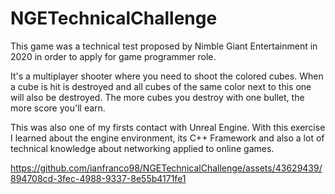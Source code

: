 # NGETechnicalChallenge

This game was a technical test proposed by Nimble Giant Entertainment in 2020 in order to apply for game programmer role.

It's a multiplayer shooter where you need to shoot the colored cubes. When a cube is hit is destroyed and all cubes of the same color next to this one will also be destroyed. The more cubes you destroy with one bullet, the more score you'll earn.

This was also one of my firsts contact with Unreal Engine. With this exercise I learned about the engine environment, its C++ Framework and also a lot of technical knowledge about networking applied to online games.


https://github.com/ianfranco98/NGETechnicalChallenge/assets/43629439/894708cd-3fec-4988-9337-8e55b4171fe1

